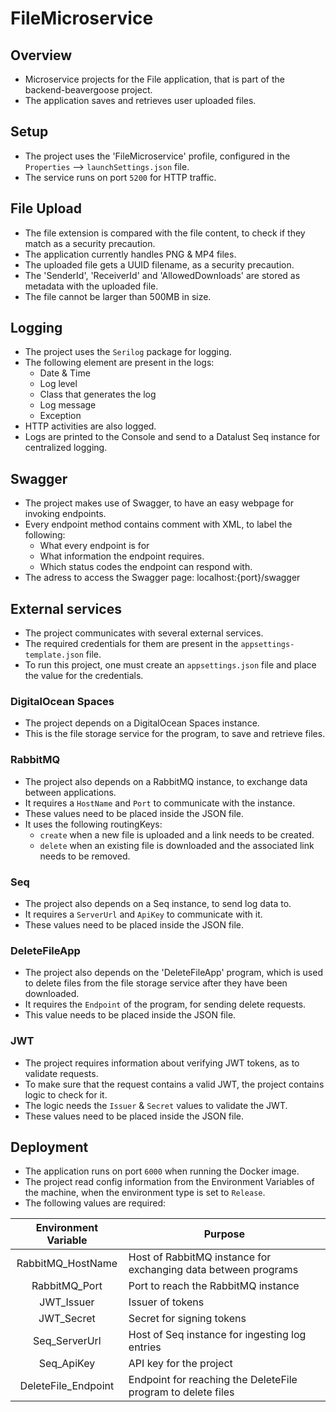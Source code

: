 # FileMicroservice

## Overview
* Microservice projects for the File application, that is part of the backend-beavergoose project.
* The application saves and retrieves user uploaded files.

## Setup
* The project uses the 'FileMicroservice' profile, configured in the `Properties` --> `launchSettings.json` file.
* The service runs on port `5200` for HTTP traffic.

## File Upload
* The file extension is compared with the file content, to check if they match as a security precaution.
* The application currently handles PNG & MP4 files.
* The uploaded file gets a UUID filename, as a security precaution.
* The 'SenderId', 'ReceiverId' and 'AllowedDownloads' are stored as metadata with the uploaded file.
* The file cannot be larger than 500MB in size.

## Logging
* The project uses the `Serilog` package for logging.
* The following element are present in the logs:
  - Date & Time
  - Log level
  - Class that generates the log
  - Log message
  - Exception
* HTTP activities are also logged.
* Logs are printed to the Console and send to a Datalust Seq instance for centralized logging.

## Swagger
* The project makes use of Swagger, to have an easy webpage for invoking endpoints.
* Every endpoint method contains comment with XML, to label the following:
  - What every endpoint is for
  - What information the endpoint requires.
  - Which status codes the endpoint can respond with.
* The adress to access the Swagger page: localhost:{port}/swagger

## External services
* The project communicates with several external services.
* The required credentials for them are present in the `appsettings-template.json` file.
* To run this project, one must create an `appsettings.json` file and place the value for the credentials.

### DigitalOcean Spaces
* The project depends on a DigitalOcean Spaces instance.
* This is the file storage service for the program, to save and retrieve files.

### RabbitMQ
* The project also depends on a RabbitMQ instance, to exchange data between applications.
* It requires a `HostName` and `Port` to communicate with the instance.
* These values need to be placed inside the JSON file.
* It uses the following routingKeys:
  - `create` when a new file is uploaded and a link needs to be created.
  - `delete` when an existing file is downloaded and the associated link needs to be removed.

### Seq
* The project also depends on a Seq instance, to send log data to.
* It requires a `ServerUrl` and `ApiKey` to communicate with it.
* These values need to be placed inside the JSON file.

### DeleteFileApp
* The project also depends on the 'DeleteFileApp' program, which is used to delete files from the file storage service after they have been downloaded.
* It requires the `Endpoint` of the program, for sending delete requests.
* This value needs to be placed inside the JSON file.

### JWT
* The project requires information about verifying JWT tokens, as to validate requests.
* To make sure that the request contains a valid JWT, the project contains logic to check for it.
* The logic needs the `Issuer` & `Secret` values to validate the JWT.
* These values need to be placed inside the JSON file.

## Deployment
* The application runs on port `6000` when running the Docker image.
* The project read config information from the Environment Variables of the machine, when the environment type is set to `Release`.
* The following values are required:

| Environment Variable | Purpose                                                        |
|:--------------------:|----------------------------------------------------------------|
| RabbitMQ_HostName    | Host of RabbitMQ instance for exchanging data between programs |
| RabbitMQ_Port        | Port to reach the RabbitMQ instance                            |
| JWT_Issuer           | Issuer of tokens                                               |
| JWT_Secret           | Secret for signing tokens                                      |
| Seq_ServerUrl        | Host of Seq instance for ingesting log entries                 |
| Seq_ApiKey           | API key for the project                                        |
| DeleteFile_Endpoint  | Endpoint for reaching the DeleteFile program to delete files   |